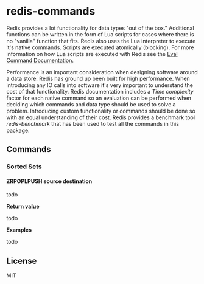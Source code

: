 # redis-commands

Redis provides a lot functionality for data types "out of the box." Additional functions can be written in the form of Lua scripts
for cases where there is no "vanilla" function that fits. Redis also uses the Lua interpreter to execute it's native commands. Scripts
are executed atomically (blocking). For more information on how Lua scripts are executed with Redis see the [Eval Command Documentation](http://redis.io/commands/eval).

Performance is an important consideration when designing software around a data store. Redis has ground up been built for high performance. When
introducing any IO calls into software it's very important to understand the cost of that functionality. Redis documentation includes a *Time complexity* 
factor for each native command so an evaluation can be performed when deciding which commands and data type should be used to solve a problem. Introducing 
custom functionality or commands should be done so with an equal understanding of their cost. Redis provides a benchmark tool *redis-benchmark* that has 
been used to test all the commands in this package.

## Commands

### Sorted Sets

#### ZRPOPLPUSH source destination

todo

**Return value**

todo

**Examples**

todo

## License

MIT